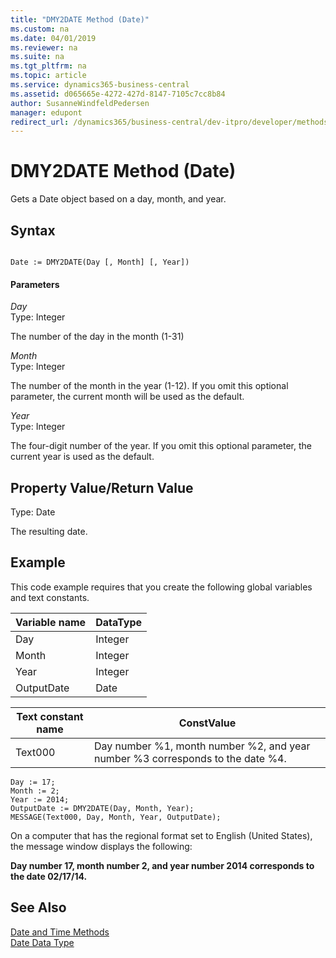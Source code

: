 ```yaml
---
title: "DMY2DATE Method (Date)"
ms.custom: na
ms.date: 04/01/2019
ms.reviewer: na
ms.suite: na
ms.tgt_pltfrm: na
ms.topic: article
ms.service: dynamics365-business-central
ms.assetid: d065665e-4272-427d-8147-7105c7cc8b84
author: SusanneWindfeldPedersen
manager: edupont
redirect_url: /dynamics365/business-central/dev-itpro/developer/methods-auto/library
---
```


 

# DMY2DATE Method (Date)
Gets a Date object based on a day, month, and year.  
  
## Syntax  
  
```  
  
Date := DMY2DATE(Day [, Month] [, Year])  
```  
  
#### Parameters  
 *Day*  
 Type: Integer  
  
 The number of the day in the month \(1-31\)  
  
 *Month*  
 Type: Integer  
  
 The number of the month in the year \(1-12\). If you omit this optional parameter, the current month will be used as the default.  
  
 *Year*  
 Type: Integer  
  
 The four-digit number of the year. If you omit this optional parameter, the current year is used as the default.  
  
## Property Value/Return Value  
 Type: Date  
  
 The resulting date.  
  
## Example  
 This code example requires that you create the following global variables and text constants.  
  
|Variable name|DataType|  
|-------------------|--------------|  
|Day|Integer|  
|Month|Integer|  
|Year|Integer|  
|OutputDate|Date|  
  
|Text constant name|ConstValue|  
|------------------------|----------------|  
|Text000|Day number %1, month number %2, and year number %3 corresponds to the date %4.|  
  
```  
Day := 17;  
Month := 2;  
Year := 2014;  
OutputDate := DMY2DATE(Day, Month, Year);  
MESSAGE(Text000, Day, Month, Year, OutputDate);  
```  
  
 On a computer that has the regional format set to English \(United States\), the message window displays the following:  
  
 **Day number 17, month number 2, and year number 2014 corresponds to the date 02/17/14.**  
  
## See Also  
 [Date and Time Methods](devenv-Date-and-Time-Methods.md)   
 [Date Data Type](../datatypes/devenv-Date-Data-Type.md)